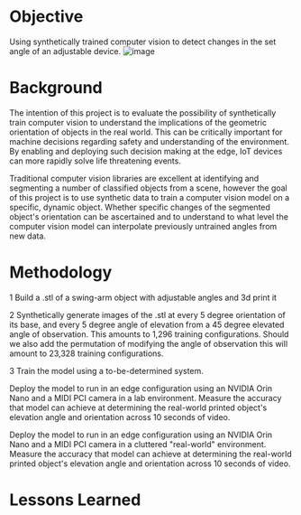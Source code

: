 # Objective
Using synthetically trained computer vision to detect changes in the set angle of an adjustable device.
![image](https://github.com/abilokonsky/msds_practicum/assets/62521066/51a88b7b-e448-43e5-9d9b-3cc7a5aaedf4)

# Background
The intention of this project is to evaluate the possibility of synthetically train computer vision to understand the implications of the geometric orientation of objects in the real world.  This can be critically important for machine decisions regarding safety and understanding of the environment.  By enabling and deploying such decision making at the edge, IoT devices can more rapidly solve life threatening events.  

Traditional computer vision libraries are excellent at identifying and segmenting a number of  classified objects from a scene, however the goal of this project is to use synthetic data to train a computer vision model on a specific, dynamic object.  Whether specific changes of the segmented object's orientation can be ascertained and to understand to what level the computer vision model can interpolate previously untrained angles from new data.

# Methodology

1 Build a .stl of a swing-arm object with adjustable angles and 3d print it

2 Synthetically generate images of the .stl at every 5 degree orientation of its base, and every 5 degree angle of elevation from a 45 degree elevated angle of observation.
  This amounts to 1,296 training configurations.
  Should we also add the permutation of modifying the angle of observation this will amount to 23,328 training configurations.

3 Train the model using a to-be-determined system.

Deploy the model to run in an edge configuration using an NVIDIA Orin Nano and a MIDI PCI camera in a lab environment.
  Measure the accuracy that model can achieve at determining the real-world printed object's elevation angle and orientation across 10 seconds of video.

Deploy the model to run in an edge configuration using an NVIDIA Orin Nano and a MIDI PCI camera in a cluttered "real-world" environment.
  Measure the accuracy that model can achieve at determining the real-world printed object's elevation angle and orientation across 10 seconds of video.

# Lessons Learned

